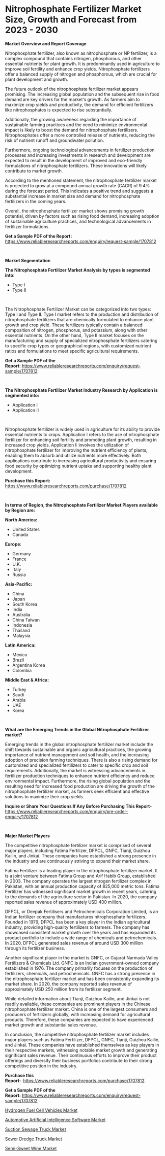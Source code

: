 <p><h1>Nitrophosphate Fertilizer Market Size, Growth and Forecast from 2023 - 2030</h1></p><p><strong>Market Overview and Report Coverage</strong></p>
<p><p>Nitrophosphate fertilizer, also known as nitrophosphate or NP fertilizer, is a complex compound that contains nitrogen, phosphorous, and other essential nutrients for plant growth. It is predominantly used in agriculture to improve soil fertility and enhance crop yields. Nitrophosphate fertilizers offer a balanced supply of nitrogen and phosphorous, which are crucial for plant development and growth.</p><p>The future outlook of the nitrophosphate fertilizer market appears promising. The increasing global population and the subsequent rise in food demand are key drivers for the market's growth. As farmers aim to maximize crop yields and productivity, the demand for efficient fertilizers like nitrophosphates is expected to rise substantially.</p><p>Additionally, the growing awareness regarding the importance of sustainable farming practices and the need to minimize environmental impact is likely to boost the demand for nitrophosphate fertilizers. Nitrophosphates offer a more controlled release of nutrients, reducing the risk of nutrient runoff and groundwater pollution.</p><p>Furthermore, ongoing technological advancements in fertilizer production processes and increasing investments in research and development are expected to result in the development of improved and eco-friendly formulations of nitrophosphate fertilizers. These innovations will likely contribute to market growth.</p><p>According to the mentioned statement, the nitrophosphate fertilizer market is projected to grow at a compound annual growth rate (CAGR) of 9.4% during the forecast period. This indicates a positive trend and suggests a substantial increase in market size and demand for nitrophosphate fertilizers in the coming years.</p><p>Overall, the nitrophosphate fertilizer market shows promising growth potential, driven by factors such as rising food demand, increasing adoption of sustainable agriculture practices, and technological advancements in fertilizer formulations.</p></p>
<p><strong>Get a Sample PDF of the Report:</strong> <a href="https://www.reliableresearchreports.com/enquiry/request-sample/1707812">https://www.reliableresearchreports.com/enquiry/request-sample/1707812</a></p>
<p>&nbsp;</p>
<p><strong>Market Segmentation</strong></p>
<p><strong>The Nitrophosphate Fertilizer Market Analysis by types is segmented into:</strong></p>
<p><ul><li>Type I</li><li>Type II</li></ul></p>
<p>&nbsp;</p>
<p><p>The Nitrophosphate Fertilizer Market can be categorized into two types: Type I and Type II. Type I market refers to the production and distribution of nitrophosphate fertilizers that are chemically formulated to enhance plant growth and crop yield. These fertilizers typically contain a balanced composition of nitrogen, phosphorus, and potassium, along with other essential nutrients. On the other hand, Type II market focuses on the manufacturing and supply of specialized nitrophosphate fertilizers catering to specific crop types or geographical regions, with customized nutrient ratios and formulations to meet specific agricultural requirements.</p></p>
<p><strong>Get a Sample PDF of the Report:</strong>&nbsp;<a href="https://www.reliableresearchreports.com/enquiry/request-sample/1707812">https://www.reliableresearchreports.com/enquiry/request-sample/1707812</a></p>
<p>&nbsp;</p>
<p><strong>The Nitrophosphate Fertilizer Market Industry Research by Application is segmented into:</strong></p>
<p><ul><li>Application I</li><li>Application II</li></ul></p>
<p>&nbsp;</p>
<p><p>Nitrophosphate fertilizer is widely used in agriculture for its ability to provide essential nutrients to crops. Application I refers to the use of nitrophosphate fertilizer for enhancing soil fertility and promoting plant growth, resulting in increased crop yields. Application II involves the utilization of nitrophosphate fertilizer for improving the nutrient efficiency of plants, enabling them to absorb and utilize nutrients more effectively. Both applications contribute to increasing agricultural productivity and ensuring food security by optimizing nutrient uptake and supporting healthy plant development.</p></p>
<p><strong>Purchase this Report:</strong>&nbsp; <a href="https://www.reliableresearchreports.com/purchase/1707812">https://www.reliableresearchreports.com/purchase/1707812</a></p>
<p>&nbsp;</p>
<p><strong>In terms of Region, the Nitrophosphate Fertilizer Market Players available by Region are:</strong></p>
<p>
    <p> <strong> North America: </strong>
        <ul>
            <li>United States</li>
            <li>Canada</li>
        </ul>
        </p> 
    <p> <strong> Europe: </strong>
        <ul>
            <li>Germany</li>
            <li>France</li>
            <li>U.K.</li>
            <li>Italy</li>
            <li>Russia</li>
        </ul>
        </p> 
    <p> <strong> Asia-Pacific: </strong>
        <ul>
            <li>China</li>
            <li>Japan</li>
            <li>South Korea</li>
            <li>India</li>
            <li>Australia</li>
            <li>China Taiwan</li>
            <li>Indonesia</li>
            <li>Thailand</li>
            <li>Malaysia</li>
        </ul>
        </p> 
    <p> <strong> Latin America: </strong>
        <ul>
            <li>Mexico</li>
            <li>Brazil</li>
            <li>Argentina Korea</li>
            <li>Colombia</li>
        </ul>
        </p> 
    <p> <strong> Middle East & Africa: </strong>
        <ul>
            <li>Turkey</li>
            <li>Saudi</li>
            <li>Arabia</li>
            <li>UAE</li>
            <li>Korea</li>
        </ul>
    </p>
    </p>
<p>&nbsp;</p>
<p><strong>What are the Emerging Trends in the Global Nitrophosphate Fertilizer market?</strong></p>
<p><p>Emerging trends in the global nitrophosphate fertilizer market include the shift towards sustainable and organic agricultural practices, the growing importance of nutrient management and soil health, and the increasing adoption of precision farming techniques. There is also a rising demand for customized and specialized fertilizers to cater to specific crop and soil requirements. Additionally, the market is witnessing advancements in fertilizer production techniques to enhance nutrient efficiency and reduce environmental impact. Furthermore, the rising global population and the resulting need for increased food production are driving the growth of the nitrophosphate fertilizer market, as farmers seek efficient and effective solutions to maximize their crop yields.</p></p>
<p><strong>Inquire or Share Your Questions If Any Before Purchasing This Report</strong>- <a href="https://www.reliableresearchreports.com/enquiry/pre-order-enquiry/1707812">https://www.reliableresearchreports.com/enquiry/pre-order-enquiry/1707812</a></p>
<p>&nbsp;</p>
<p><strong>Major Market Players</strong></p>
<p><p>The competitive nitrophosphate fertilizer market is comprised of several major players, including Fatima Fertilizer, DFPCL, GNFC, Tianji, Guizhou Kailin, and Jinkai. These companies have established a strong presence in the industry and are continuously striving to expand their market share.</p><p>Fatima Fertilizer is a leading player in the nitrophosphate fertilizer market. It is a joint venture between Fatima Group and Arif Habib Group, established in 2003. The company operates the largest nitrogen fertilizer complex in Pakistan, with an annual production capacity of 825,000 metric tons. Fatima Fertilizer has witnessed significant market growth in recent years, catering to the demands of the agriculture sector in Pakistan. In 2020, the company reported sales revenue of approximately USD 400 million.</p><p>DFPCL, or Deepak Fertilisers and Petrochemicals Corporation Limited, is an Indian fertilizer company that manufactures nitrophosphate fertilizers. Founded in 1979, DFPCL has been a key player in the Indian agricultural industry, providing high-quality fertilizers to farmers. The company has showcased consistent market growth over the years and has expanded its product portfolio to include a wide range of chemicals and petrochemicals. In 2020, DFPCL generated sales revenue of around USD 300 million through its fertilizer business.</p><p>Another significant player in the market is GNFC, or Gujarat Narmada Valley Fertilizers & Chemicals Ltd. GNFC is an Indian government-owned company established in 1976. The company primarily focuses on the production of fertilizers, chemicals, and petrochemicals. GNFC has a strong presence in the nitrophosphate fertilizer market and has been consistently expanding its market share. In 2020, the company reported sales revenue of approximately USD 250 million from its fertilizer segment.</p><p>While detailed information about Tianji, Guizhou Kailin, and Jinkai is not readily available, these companies are prominent players in the Chinese nitrophosphate fertilizer market. China is one of the largest consumers and producers of fertilizers globally, with increasing demand for agricultural products. Therefore, these companies are expected to have experienced market growth and substantial sales revenue.</p><p>In conclusion, the competitive nitrophosphate fertilizer market includes major players such as Fatima Fertilizer, DFPCL, GNFC, Tianji, Guizhou Kailin, and Jinkai. These companies have established themselves as key players in their respective markets, witnessing notable market growth and generating significant sales revenue. Their continuous efforts to improve their product offerings and diversify their business portfolios contribute to their strong competitive position in the industry.</p></p>
<p><strong>Purchase this Report:</strong>&nbsp;&nbsp;<a href="https://www.reliableresearchreports.com/purchase/1707812">https://www.reliableresearchreports.com/purchase/1707812</a></p>
<p></p>
<p><strong>Get a Sample PDF of the Report:</strong>&nbsp;<a href="https://www.reliableresearchreports.com/enquiry/request-sample/1707812">https://www.reliableresearchreports.com/enquiry/request-sample/1707812</a></p>
<p><p><a href="https://www.linkedin.com/pulse/hydrogen-fuel-cell-vehicles-market-size-share-amp-trends/">Hydrogen Fuel Cell Vehicles Market</a></p><p><a href="https://medium.com/@serenaframi/automotive-artificial-intelligence-software-market-comprehensive-assessment-by-type-application-a3cbd55b17dc">Automotive Artificial Intelligence Software Market</a></p><p><a href="https://www.linkedin.com/pulse/suction-sewage-truck-market-size-growth-forecast-from/">Suction Sewage Truck Market</a></p><p><a href="https://www.linkedin.com/pulse/sewer-dredge-truck-market-size-share-amp-trends-analysis/">Sewer Dredge Truck Market</a></p><p><a href="https://medium.com/@ashleyhills1920/semi-sweet-wine-market-research-report-its-history-and-forecast-2023-to-2030-96d2bd71633d">Semi-Sweet Wine Market</a></p></p>